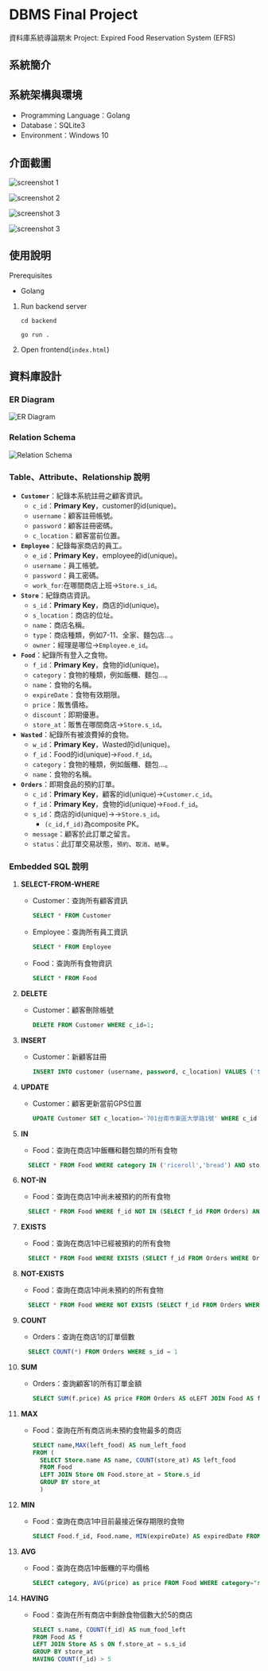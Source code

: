 # DBMS Final Project

資料庫系統導論期末 Project: Expired Food Reservation System (EFRS)

## 系統簡介

## 系統架構與環境

- Programming Language：Golang
- Database：SQLite3
- Environment：Windows 10

## 介面截圖

![screenshot 1](./images/Customer_select_embed.jpg)

![screenshot 2](./images/Customer_select_query.jpg)

![screenshot 3](./images/Food_insert_embed.jpg)

![screenshot 3](./images/Order_select_embed.jpg)

## 使用說明

Prerequisites

- Golang

1. Run backend server

    ```shell
    cd backend

    go run .
    ```

2. Open frontend(`index.html`)

## 資料庫設計

### ER Diagram

![ER Diagram](./images/EFRS_ERmodel.drawio.png)

### Relation Schema

![Relation Schema](./images/RelationSchema.png)

### Table、Attribute、Relationship 說明

- **`Customer`**：紀錄本系統註冊之顧客資訊。
  - `c_id`：**Primary Key**，customer的id(unique)。
  - `username`：顧客註冊帳號。
  - `password`：顧客註冊密碼。
  - `c_location`：顧客當前位置。
- **`Employee`**：紀錄每家商店的員工。
  - `e_id`：**Primary Key**，employee的id(unique)。
  - `username`：員工帳號。
  - `password`：員工密碼。
  - `work_for`:在哪間商店上班->`Store.s_id`。
- **`Store`**：紀錄商店資訊。
  - `s_id`：**Primary Key**，商店的id(unique)。
  - `s_location`：商店的位址。
  - `name`：商店名稱。
  - `type`：商店種類，例如7-11、全家、麵包店...。
  - `owner`：經理是哪位->`Employee.e_id`。
- **`Food`**：紀錄所有登入之食物。
  - `f_id`：**Primary Key**，食物的id(unique)。
  - `category`：食物的種類，例如飯糰、麵包...。
  - `name`：食物的名稱。
  - `expireDate`：食物有效期限。
  - `price`：販售價格。
  - `discount`：即期優惠。
  - `store_at`：販售在哪間商店->`Store.s_id`。
- **`Wasted`**：紀錄所有被浪費掉的食物。
  - `w_id`：**Primary Key**，Wasted的id(unique)。
  - `f_id`：Food的id(unique)->`Food.f_id`。
  - `category`：食物的種類，例如飯糰、麵包...。
  - `name`：食物的名稱。
- **`Orders`**：即期食品的預約訂單。
  - `c_id`：**Primary Key**，顧客的id(unique)->`Customer.c_id`。
  - `f_id`：**Primary Key**，食物的id(unique)->`Food.f_id`。
  - `s_id`：商店的id(unique)->->`Store.s_id`。
    - `(c_id,f_id)`為composite PK。
  - `message`：顧客於此訂單之留言。
  - `status`：此訂單交易狀態，`預約`、`取消`、`結單`。

### Embedded SQL 說明

1. **SELECT-FROM-WHERE**
   - Customer：查詢所有顧客資訊
  
      ```sql
      SELECT * FROM Customer
      ```

   - Employee：查詢所有員工資訊
  
      ```sql
      SELECT * FROM Employee
      ```

   - Food：查詢所有食物資訊
  
      ```sql
      SELECT * FROM Food
      ```

2. **DELETE**
    - Customer：顧客刪除帳號

      ```sql
      DELETE FROM Customer WHERE c_id=1;
      ```

3. **INSERT**
   - Customer：新顧客註冊

      ```sql
      INSERT INTO customer (username, password, c_location) VALUES ('test', 'test', '701台南市東區莊敬里 中華東路一段 66號');
      ```

4. **UPDATE**
   - Customer：顧客更新當前GPS位置

      ```sql
      UPDATE Customer SET c_location='701台南市東區大學路1號' WHERE c_id = 1;
      ```

5. **IN**
   - Food：查詢在商店1中飯糰和麵包類的所有食物

    ```sql
      SELECT * FROM Food WHERE category IN ('riceroll','bread') AND store_at = 1
    ```

6. **NOT-IN**
   - Food：查詢在商店1中尚未被預約的所有食物

    ```sql
      SELECT * FROM Food WHERE f_id NOT IN (SELECT f_id FROM Orders) AND store_at = 1
    ```

7. **EXISTS**
   - Food：查詢在商店1中已經被預約的所有食物

    ```sql
      SELECT * FROM Food WHERE EXISTS (SELECT f_id FROM Orders WHERE Orders.f_id=Food.f_id)
    ```

8. **NOT-EXISTS**
   - Food：查詢在商店1中尚未預約的所有食物

    ```sql
      SELECT * FROM Food WHERE NOT EXISTS (SELECT f_id FROM Orders WHERE Orders.f_id=Food.f_id )
    ```

9. **COUNT**

   - Orders：查詢在商店1的訂單個數

    ```sql
      SELECT COUNT(*) FROM Orders WHERE s_id = 1
    ```

10. **SUM**

    - Orders：查詢顧客1的所有訂單金額

      ```sql
      SELECT SUM(f.price) AS price FROM Orders AS oLEFT JOIN Food AS f ON o.f_id = f.f_id WHERE o.c_id = 1
      ```

11. **MAX**

    - Food：查詢在所有商店尚未預約食物最多的商店

      ```sql
      SELECT name,MAX(left_food) AS num_left_food 
      FROM ( 
        SELECT Store.name AS name, COUNT(store_at) AS left_food 
        FROM Food 
        LEFT JOIN Store ON Food.store_at = Store.s_id 
        GROUP BY store_at 
        )
      ```

12. **MIN**

    - Food：查詢在商店1中目前最接近保存期限的食物

      ```sql
      SELECT Food.f_id, Food.name, MIN(expireDate) AS expiredDate FROM Food WHERE store_at = 1
      ```

13. **AVG**

    - Food：查詢在商店1中飯糰的平均價格

      ```sql
      SELECT category, AVG(price) as price FROM Food WHERE category="riceroll"
      ```

14. **HAVING**

    - Food：查詢在所有商店中剩餘食物個數大於5的商店

      ```sql
      SELECT s.name, COUNT(f_id) AS num_food_left
      FROM Food AS f
      LEFT JOIN Store AS s ON f.store_at = s.s_id
      GROUP BY store_at
      HAVING COUNT(f_id) > 5
      ```

